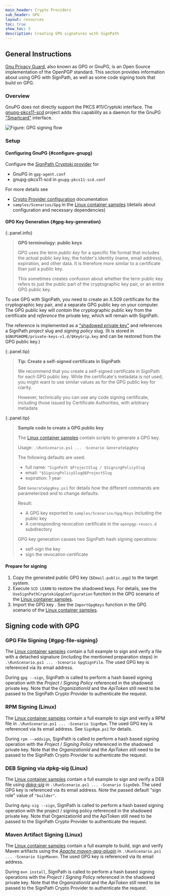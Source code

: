 ```yaml
---
main_header: Crypto Providers
sub_header: GPG
layout: resources
toc: true
show_toc: 3
description: Creating GPG signatures with SignPath
---
```


## General Instructions

[Gnu Privacy Guard](https://gnupg.org/), also known as GPG or GnuPG, is an Open Source implementation of the OpenPGP standard. This section provides information about using GPG with SignPath, as well as some code signing tools that build on GPG.

### Overview

GnuPG does not directly support the PKCS #11/Cryptoki interface. The [gnupg-pkcs11-scd](https://github.com/alonbl/gnupg-pkcs11-scd/) project adds this capability as a daemon for the GnuPG ["Smartcard"](https://wiki.gnupg.org/SmartCard) interface.

![Figure: GPG signing flow](/assets/img/resources/documentation/crypto-providers/gpg-signing-flow.svg)

### Setup

#### Configuring GnuPG {#configure-gnupg}

Configure the [SignPath Cryptoki provider](/documentation/crypto-providers/cryptoki) for
* GnuPG in `gpg-agent.conf`
* gnupg-pkcs11-scd in `gnupg-pkcs11-scd.conf`

For more details see
* [Crypto Provider configuration](/documentation/crypto-providers#crypto-provider-configuration) documentation
* `samples/Scenarios/Gpg` in the [Linux container samples] (details about configuration and necessary dependencies)

#### GPG Key Generation {#gpg-key-generation}

{:.panel.info}
> **GPG terminology: public keys**
>
> GPG uses the term _public key_ for a specific file format that includes the actual public key key, the holder's identity (name, email address), expiration, and other data. It is therefore more similar to a certificate than just a public key.
>
> This sometimes creates confusion about whether the term public key refers to just the public part of the cryptographic key pair, or an entire GPG public key.

To use GPG with SignPath, you need to create an X.509 certificate for the cryptographic key pair, and a separate GPG public key on your computer. The GPG public key will _contain_ the cryptographic public key from the certificate and _reference_ the private key, which will remain with SignPath.

The reference is implemented as a ["shadowed private key"](https://github.com/gpg/gnupg/blob/STABLE-BRANCH-2-2/agent/keyformat.txt#shadowed-private-key-format) and references a SignPath _project_ slug and _signing policy_ slug. (It is stored in `$GNUPGHOME/private-keys-v1.d/$KeyGrip.key` and can be restored from the GPG public key.)

{:.panel.tip}
> **Tip: Create a self-signed certificate in SignPath**
>
> We recommend that you create a self-signed certificate in SignPath for each GPG public key. While the certificate's metadata is not used, you might want to use similar values as for the GPG public key for clarity.
>
> However, technically you can use any code signing certificate, including those issued by Certificate Authorities, with arbitrary metadata

{:.panel.tip}
> **Sample code to create a GPG public key**
> 
> The [Linux container samples] contain scripts to generate a GPG key.
> 
> Usage: `.\RunScenario.ps1 ... -Scenario GenerateGpgKey`
> 
> The following defaults are used:
> * full name: `"SignPath $ProjectSlug / $SigningPolicySlug`
> * email: `"$SigningPolicySlug@$ProjectSlug`
> * expiration: 1 year
> 
> See `GenerateGpgKey.ps1` for details how the different commands are parameterized and to change defaults.
> 
> Result: 
> * A GPG key exported to `samples/Scenarios/Gpg/Keys` including the public key 
> * A corresponding revocation certificate in the `openpgp-revocs.d` subdirectory
> 
> GPG key generation causes two SignPath hash signing operations: 
> * self-sign the key 
> * sign the revocation certificate

#### Prepare for signing

1. Copy the generated public GPG key (`$Email.public.pgp`) to the target system.
2. Execute `SCD LEARN` to restore the shadowed keys. For details, see the `UseSignPathCryptokiGpgConfiguration` function in the GPG scenario of the [Linux container samples].
3. Import the GPG key . See the `ImportGpgKeys` function in the GPG scenario of the [Linux container samples].

## Signing code with GPG

### GPG File Signing {#gpg-file-signing}

The [Linux container samples] contain a full example to sign and verify a file with a detached signature (including the mentioned preparation steps) in `.\RunScenario.ps1 ... -Scenario GpgSignFile`. The used GPG key is referenced via its email address.

During `gpg --sign`, SignPath is called to perform a hash based signing operation with the _Project_ / _Signing Policy_ referenced in the shadowed private key. Note that the _OrganizationId_ and the _ApiToken_ still need to be passed to the SignPath Crypto Provider to authenticate the request.

### RPM Signing (Linux)

The [Linux container samples] contain a full example to sign and verify a RPM file in `.\RunScenario.ps1 ... -Scenario SignRpm`. The used GPG key is referenced via its email address. See `SignRpm.ps1` for details.

During `rpm --addsign`, SignPath is called to perform a hash based signing operation with the _Project_ / _Signing Policy_ referenced in the shadowed private key. Note that the _OrganizationId_ and the _ApiToken_ still need to be passed to the SignPath Crypto Provider to authenticate the request.

### DEB Signing via dpkg-sig (Linux)

The [Linux container samples] contain a full example to sign and verify a DEB file using _[dpkg-sig](https://manpages.debian.org/bullseye/dpkg-sig/dpkg-sig.1.en.html)_ in `.\RunScenario.ps1 ... -Scenario SignDeb`. The used GPG key is referenced via its email address. Note the passed default "sign role" value of `"builder"`.

During `dpkg-sig --sign`, SignPath is called to perform a hash based signing operation with the project / signing policy referenced in the shadowed private key. Note that OrganizationId and the ApiToken still need to be passed to the SignPath Crypto Provider to authenticate the request.

### Maven Artifact Signing (Linux)

The [Linux container samples] contain a full example to build, sign and verify Maven artifacts using the _[Apache maven-gpg-plugin](https://maven.apache.org/plugins/maven-gpg-plugin/)_ in `.\RunScenario.ps1 ... -Scenario SignMaven`. The used GPG key is referenced via its email address.

During `mvn install`, SignPath is called to perform a hash based signing operations with the _Project_ / _Signing Policy_ referenced in the shadowed private key. Note that the _OrganizationId_ and the _ApiToken_ still need to be passed to the SignPath Crypto Provider to authenticate the request.

[Linux container samples]: /documentation/crypto-providers#linux-docker-samples